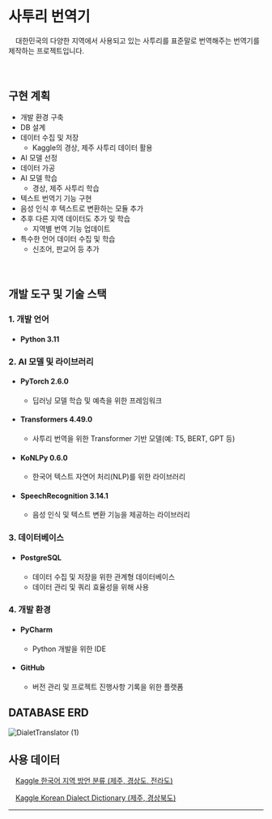 # 사투리 번역기
　대한민국의 다양한 지역에서 사용되고 있는 사투리를 표준말로 번역해주는 번역기를 제작하는 프로젝트입니다.

　

## 구현 계획
- 개발 환경 구축
- DB 설계
- 데이터 수집 및 저장
  - Kaggle의 경상, 제주 사투리 데이터 활용
- AI 모델 선정
- 데이터 가공
- AI 모델 학습
  - 경상, 제주 사투리 학습
- 텍스트 번역기 기능 구현
- 음성 인식 후 텍스트로 변환하는 모듈 추가
- 추후 다른 지역 데이터도 추가 및 학습
  - 지역별 번역 기능 업데이트
- 특수한 언어 데이터 수집 및 학습
  - 신조어, 판교어 등 추가
    

　


## 개발 도구 및 기술 스택
### 1. 개발 언어
- #### Python 3.11
### 2. AI 모델 및 라이브러리
- #### PyTorch 2.6.0
  - 딥러닝 모델 학습 및 예측을 위한 프레임워크
- #### Transformers 4.49.0
  - 사투리 번역을 위한 Transformer 기반 모델(예: T5, BERT, GPT 등)
- #### KoNLPy 0.6.0
  - 한국어 텍스트 자연어 처리(NLP)를 위한 라이브러리
- #### SpeechRecognition 3.14.1
  - 음성 인식 및 텍스트 변환 기능을 제공하는 라이브러리
### 3. 데이터베이스
- #### PostgreSQL
  - 데이터 수집 및 저장을 위한 관계형 데이터베이스
  - 데이터 관리 및 쿼리 효율성을 위해 사용
### 4. 개발 환경
- #### PyCharm
  - Python 개발을 위한 IDE
- #### GitHub
  - 버전 관리 및 프로젝트 진행사항 기록을 위한 플랫폼


## DATABASE ERD
![DialetTranslator (1)](https://github.com/user-attachments/assets/d6e60be5-0ff8-4e5d-8f49-c36022e29861)




## 사용 데이터
　[Kaggle 한국어 지역 방언 분류 (제주, 경상도, 전라도)](https://www.kaggle.com/competitions/hai2023summer/overview)

　[Kaggle Korean Dialect Dictionary (제주, 경상북도)](https://www.kaggle.com/datasets/daraejang/korean-dialect-dictionary)

---

